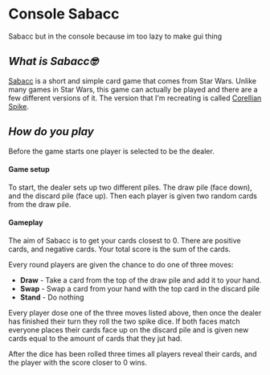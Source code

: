 # **Console Sabacc**
Sabacc but in the console because im too lazy to make gui thing


## *What is Sabacc🤓*
[Sabacc](https://starwars.fandom.com/wiki/Sabacc) is a short and simple card game that comes from Star Wars. Unlike many games in Star Wars, this game can actually be played and there are a few different versions of it. The version that I'm recreating is called [Corellian Spike](https://starwars.fandom.com/wiki/Corellian_Spike).

## *How do you play*
Before the game starts one player is selected to be the dealer.

#### Game setup
To start, the dealer sets up two different piles. The draw pile (face down), and the discard pile (face up). Then each player is given two random cards from the draw pile.

#### Gameplay
The aim of Sabacc is to get your cards closest to 0. There are positive cards, and negative cards. Your total score is the sum of the cards.

Every round players are given the chance to do one of three moves:
- **Draw** - Take a card from the top of the draw pile and add it to your hand.
- **Swap** - Swap a card from your hand with the top card in the discard pile
- **Stand** - Do nothing

Every player dose one of the three moves listed above, then once the dealer has finished their turn they roll the two spike dice. If both faces match everyone places their cards face up on the discard pile and is given new cards equal to the amount of cards that they jut had.

After the dice has been rolled three times all players reveal their cards, and the player with the score closer to 0 wins.